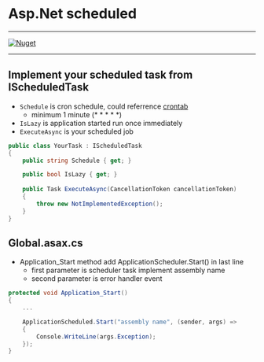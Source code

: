 # Asp.Net scheduled

---

[![Nuget](https://img.shields.io/badge/Nuget-Cashwu.Aspnet.Scheduled-blue.svg)](https://www.nuget.org/packages/Cashwu.Aspnet.Scheduled)

---

## Implement your scheduled task from IScheduledTask

- `Schedule` is cron schedule, could referrence [crontab](https://crontab.guru/)
  - minimum 1 minute (* * * * *)
- `IsLazy` is application started run once immediately
- `ExecuteAsync` is your scheduled job

```csharp
public class YourTask : IScheduledTask
{
    public string Schedule { get; }

    public bool IsLazy { get; }
    
    public Task ExecuteAsync(CancellationToken cancellationToken)
    {
        throw new NotImplementedException();
    }
}
```

## Global.asax.cs

-  Application_Start method add ApplicationScheduler.Start() in last line 
    - first parameter is scheduler task implement assembly name
    - second parameter is error handler event

```csharp
protected void Application_Start()
{
    ...

    ApplicationScheduled.Start("assembly name", (sender, args) =>
    {
        Console.WriteLine(args.Exception);
    });
}

```
